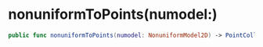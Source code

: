 # nonuniformToPoints(numodel:​)

``` swift
public func nonuniformToPoints(numodel:​ NonuniformModel2D) -> PointCollection
```
